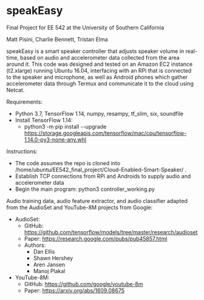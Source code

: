 # speakEasy

Final Project for EE 542 at the University of Southern California

Matt Pisini, Charlie Bennett, Tristan Elma

speakEasy is a smart speaker controller that adjusts speaker volume in real-time, based on audio and accelerometer data collected from the area around it. This code was designed and tested on an Amazon EC2 instance (t2.xlarge) running Ubuntu 16.04, interfacing with an RPi that is connected to the speaker and microphone, as well as Android phones which gather accelerometer data through Termux and communicate it to the cloud using Netcat.

Requirements:
- Python 3.7, TensorFlow 1.14, numpy, resampy, tf_slim, six, soundfile
- Install TensorFlow 1.14:
    - python3 -m pip install --upgrade https://storage.googleapis.com/tensorflow/mac/cpu/tensorflow-1.14.0-py3-none-any.whl

Instructions:
- The code assumes the repo is cloned into /home/ubuntu/EE542_final_project/Cloud-Enabled-Smart-Speaker/ .
- Establish TCP connections from RPi and Androids to supply audio and accelerometer data
- Begin the main program: python3 controller_working.py

Audio training data, audio feature extractor, and audio classifier adapted from the AudioSet and YouTube-8M projects from Google:
- AudioSet:
    - GitHub: https://github.com/tensorflow/models/tree/master/research/audioset
    - Paper: https://research.google.com/pubs/pub45857.html
    - Authors:
        - Dan Ellis
        - Shawn Hershey
        - Aren Jansen
        - Manoj Plakal
- YouTube-8M:
    - GitHub: https://github.com/google/youtube-8m
    - Paper: https://arxiv.org/abs/1609.08675